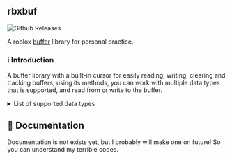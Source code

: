 ## rbxbuf 
![Github Releases](https://img.shields.io/github/v/release/ersncerror/rbxbuf
)

A roblox [buffer](https://luau.org/library#buffer-library) library for personal practice.

### :information_source: Introduction

A buffer library with a built-in cursor for easily reading, writing, clearing and tracking buffers; using its methods, you can work with multiple data types that is supported, and read from or write to the buffer.

<details> 

<summary> List of supported data types </summary>

> Updated to Version 1.1.0

> More data types may be added in the future.\
> See [Issues with "enhancement"](https://github.com/ersncerror/rbxbuf/issues?q=state%3Aopen%20label%3Aenhancement) or [Milestones](https://github.com/ersncerror/rbxbuf/milestones).

- Int8
- UInt8
- Int16
- UInt16
- Int32
- UInt32
- Float32
- Float64
- String
- Boolean
- Color3
</details>

## :book: Documentation
Documentation is not exists yet, but I probably will make one on future! So you can understand my terrible codes.